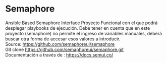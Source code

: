 # Semaphore
Ansible Based Semaphore Interface
Proyecto Funcional con el que podrá desplegar playbooks de ejecución.
Debe tener en cuenta que en este proyecto (semaphore) no permite el ingreso de variables manuales, deberá buscar otra forma de accesar esos valores a introducir.<br>
Source: https://github.com/semaphoreui/semaphore<br>
Git clone https://github.com/semaphoreui/semaphore.git<br>
Documentación a través de : https://docs.semui.co/
